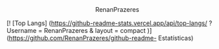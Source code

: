 <center>RenanPrazeres</center>

[! [Top Langs] (https://github-readme-stats.vercel.app/api/top-langs/ ? Username = RenanPrazeres & layout = compact )] (https://github.com/RenanPrazeres/github-readme- Estatísticas)



<!--

**RenanPrazeres/RenanPrazeres** is a ✨ _special_ ✨ repository because its `README.md` (this file) appears on your GitHub profile.

Here are some ideas to get you started:

- 🔭 I’m currently working on ...
- 🌱 I’m currently learning ...
- 👯 I’m looking to collaborate on ...
- 🤔 I’m looking for help with ...
- 💬 Ask me about ...
- 📫 How to reach me: ...
- 😄 Pronouns: ...
- ⚡ Fun fact: ...
-->
